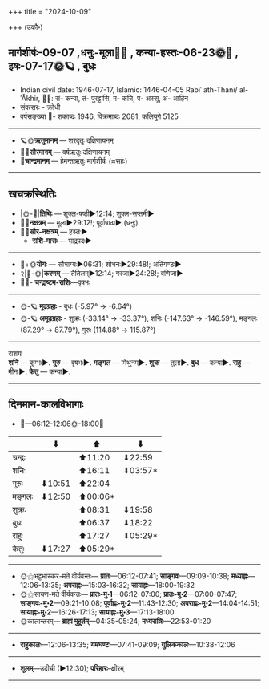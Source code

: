 +++
title = "2024-10-09"

+++
(उकौ॰)
## मार्गशीर्षः-09-07  ,धनुः-मूला🌛🌌  ,  कन्या-हस्तः-06-23🌞🌌  ,  इषः-07-17🌞🪐  , बुधः
- Indian civil date: 1946-07-17, Islamic: 1446-04-05 Rabīʿ ath-Thānī/ al-ʾĀkhir, 🌌🌞: सं- कन्या, तं- पुरट्टासि, म- कन्नि, प- अस्सू, अ- आहिन
- संवत्सरः - क्रोधी
- वर्षसङ्ख्या 🌛- शकाब्दः 1946, विक्रमाब्दः 2081, कलियुगे 5125
___________________
- 🪐🌞**ऋतुमानम्** — शरदृतुः दक्षिणायनम्
- 🌌🌞**सौरमानम्** — वर्षऋतुः दक्षिणायनम्
- 🌛**चान्द्रमानम्** — हेमन्तऋतुः मार्गशीर्षः (≈सहः)
___________________


## खचक्रस्थितिः
- |🌞-🌛|**तिथिः** — शुक्ल-षष्ठी►12:14; शुक्ल-सप्तमी►  
- 🌌🌛**नक्षत्रम्** — मूला►29:12!; पूर्वाषाढा► (धनुः)  
- 🌌🌞**सौर-नक्षत्रम्** — हस्तः►  
  - **राशि-मासः** — भाद्रपदः► 
___________________
- 🌛+🌞**योगः** — सौभाग्यः►06:31; शोभनः►29:48!; अतिगण्डः►  
- २|🌛-🌞|**करणम्** — तैतिलम्►12:14; गरजा►24:28!; वणिजा►  
- 🌌🌛- **चन्द्राष्टम-राशिः**—वृषभः  
___________________
- 🌞-🪐 **मूढग्रहाः** - बुधः (-5.97° → -6.64°)
- 🌞-🪐 **अमूढग्रहाः** - शुक्रः (-33.14° → -33.37°), शनिः (-147.63° → -146.59°), मङ्गलः (87.29° → 87.79°), गुरुः (114.88° → 115.87°)
___________________
राशयः  
**शनि** — कुम्भः►. **गुरु** — वृषभः►. **मङ्गल** — मिथुनम्►. **शुक्र** — तुला►. **बुध** — कन्या►. **राहु** — मीनः►. **केतु** — कन्या►. 
___________________


## दिनमान-कालविभागाः
- 🌅—06:12-12:06🌞-18:00🌇  

|      |⬇     |⬆     |⬇     |
|------|-----|-----|------|
|चन्द्रः|     |⬆11:20 |⬇22:59 |
|शनिः   |     |⬆16:11 |⬇03:57*|
|गुरुः  |⬇10:51 |⬆22:04 |     |
|मङ्गलः |⬇12:50 |⬆00:06*|     |
|शुक्रः |     |⬆08:31 |⬇19:58 |
|बुधः   |     |⬆06:37 |⬇18:22 |
|राहुः  |     |⬆17:27 |⬇05:29*|
|केतुः  |⬇17:27 |⬆05:29*|     |
___________________
- 🌞⚝भट्टभास्कर-मते वीर्यवन्तः— **प्रातः**—06:12-07:41; **साङ्गवः**—09:09-10:38; **मध्याह्नः**—12:06-13:35; **अपराह्णः**—15:03-16:32; **सायाह्नः**—18:00-19:32  
- 🌞⚝सायण-मते वीर्यवन्तः— **प्रातः-मु॰1**—06:12-07:00; **प्रातः-मु॰2**—07:00-07:47; **साङ्गवः-मु॰2**—09:21-10:08; **पूर्वाह्णः-मु॰2**—11:43-12:30; **अपराह्णः-मु॰2**—14:04-14:51; **सायाह्नः-मु॰2**—16:26-17:13; **सायाह्नः-मु॰3**—17:13-18:00  
- 🌞कालान्तरम्— **ब्राह्मं मुहूर्तम्**—04:35-05:24; **मध्यरात्रिः**—22:53-01:20  
___________________
- **राहुकालः**—12:06-13:35; **यमघण्टः**—07:41-09:09; **गुलिककालः**—10:38-12:06  
___________________
- **शूलम्**—उदीची (►12:30); **परिहारः**–क्षीरम्  
___________________
